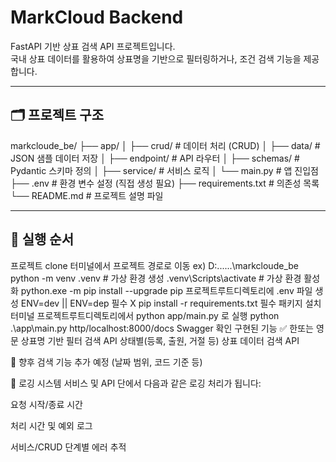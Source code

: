 # MarkCloud Backend

FastAPI 기반 상표 검색 API 프로젝트입니다.  
국내 상표 데이터를 활용하여 상표명을 기반으로 필터링하거나, 조건 검색 기능을 제공합니다.

---

## 🗂 프로젝트 구조

markcloude_be/
├── app/
│ ├── crud/ # 데이터 처리 (CRUD)
│ ├── data/ # JSON 샘플 데이터 저장
│ ├── endpoint/ # API 라우터
│ ├── schemas/ # Pydantic 스키마 정의
│ ├── service/ # 서비스 로직
│ └── main.py # 앱 진입점
├── .env # 환경 변수 설정 (직접 생성 필요)
├── requirements.txt # 의존성 목록
└── README.md # 프로젝트 설명 파일

---

## 🚀 실행 순서
프로젝트 clone
터미널에서 프로젝트 경로로 이동 ex) D:\...\...\markcloude_be
python -m venv .venv  # 가상 환경 생성
.venv\Scripts\activate  # 가상 환경 활성화
python.exe -m pip install --upgrade pip
프로젝트루트디렉토리에 .env 파일 생성 ENV=dev || ENV=dep 필수 X
pip install -r requirements.txt  필수 패키지 설치
터미널 프로젝트루트디렉토리에서 python app/main.py 로 실행
python .\app\main.py
http/localhost:8000/docs Swagger 확인
구현된 기능
✅ 한또는 영문 상표명 기반 필터 검색 API
 상태별(등록, 출원, 거절 등) 상표 데이터 검색 API

📌 향후 검색 기능 추가 예정 (날짜 범위, 코드 기준 등)

🔧 로깅 시스템
서비스 및 API 단에서 다음과 같은 로깅 처리가 됩니다:

요청 시작/종료 시간

처리 시간 및 예외 로그

서비스/CRUD 단계별 에러 추적



